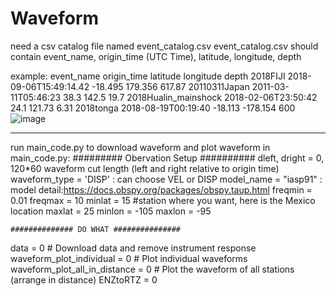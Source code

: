 # Waveform

need a csv catalog file named event_catalog.csv
event_catalog.csv should contain event_name, origin_time (UTC Time), latitude, longitude, depth

example:
event_name	origin_time	latitude	longitude	depth
2018FIJI	2018-09-06T15:49:14.42	-18.495	179.356	617.87
20110311Japan	2011-03-11T05:46:23	38.3	142.5	19.7
2018Hualin_mainshock	2018-02-06T23:50:42	24.1	121.73	6.31
2018tonga	2018-08-19T00:19:40	-18.113	-178.154	600
![image](https://user-images.githubusercontent.com/87369245/126101550-694026e6-c766-491e-b4a2-92a2b1047dce.png)

-------------------------------------------------------------------------------------------------
run main_code.py to download waveform and plot waveform
in main_code.py:
     ######### Obervation Setup ##########
dleft, dright = 0, 120*60                waveform cut length (left and right relative to origin time)
waveform_type = 'DISP'  : can choose VEL or DISP 
model_name = "iasp91" : model detail:https://docs.obspy.org/packages/obspy.taup.html
freqmin = 0.01 
freqmax = 10
minlat = 15  #station where you want, here is the Mexico location
maxlat = 25
minlon = -105
maxlon = -95

    ############## DO WHAT ###############
data = 0                                # Download data and remove instrument response                                        
waveform_plot_individual = 0            # Plot individual waveforms 
waveform_plot_all_in_distance = 0       # Plot the waveform of all stations (arrange in distance)
ENZtoRTZ = 0
